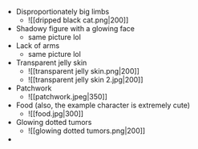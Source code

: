 - Disproportionately big limbs
	- ![[dripped black cat.png|200]]
- Shadowy figure with a glowing face
	- same picture lol
- Lack of arms
	- same picture lol
- Transparent jelly skin
	- ![[transparent jelly skin.png|200]]
	- ![[transparent jelly skin 2.jpg|200]]
- Patchwork
	- ![[patchwork.jpeg|350]]
- Food (also, the example character is extremely cute)
	- ![[food.jpg|300]] 
- Glowing dotted tumors
	- ![[glowing dotted tumors.png|200]]
- 
